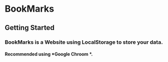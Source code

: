 # BookMarks

## Getting Started

### BookMarks is a Website using LocalStorage to store your data.
#### Recommended using *Google Chroom *.
